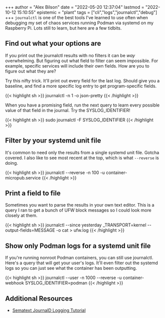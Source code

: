 +++
author = "Alex Bilson"
date = "2022-05-20 12:37:04"
lastmod = "2022-10-12 15:10:55"
epistemic = "plant"
tags = ["cli","logs","journalctl","debug"]
+++
`journalctl` is one of the best tools I've learned to use often when debugging my set of chaos services running Podman via systemd on my Raspberry Pi. Lots still to learn, but here are a few tidbits.

## Find out what your options are

If you print out the journalctl results with no filters it can be _way_ overwhelming. But figuring out what field to filter can seem impossible. For example, specific services will include their own fields. How are you to figure out what they are?

Try this nifty trick. It'll print out every field for the last log. Should give you a baseline, and find a more specific log entry to get program-specific fields.

{{< highlight sh >}}
journalctl -n 1 -o json-pretty
{{< /highlight >}}

When you have a promising field, run the next query to learn every possible value of that field in the journal. Try the SYSLOG_IDENTIFIER!

{{< highlight sh >}}
sudo journalctl -F SYSLOG_IDENTIFIER
{{< /highlight >}}


## Filter by your systemd unit file

It's common to need only the results from a single systemd unit file. Gotcha covered. I also like to see most recent at the top, which is what `--reverse` is doing.

{{< highlight sh >}}
journalctl --reverse -n 100 -u container-micropub.service
{{< /highlight >}}

## Print a field to file

Sometimes you want to parse the results in your own text editor. This is a query I ran to get a bunch of UFW block messages so I could look more closely at them.

{{< highlight sh >}}
journalctl --since yesterday _TRANSPORT=kernel --output-fields=MESSAGE -o cat > ufw.log
{{< /highlight >}}

## Show only Podman logs for a systemd unit file

If you're running nonroot Podman containers, you can still use journalctl. Here's a query that will get your user's logs. It'll even filter out the systemd logs so you can just see what the container has been outputting.

{{< highlight sh >}}
journalctl --user -n 1000 --reverse -u container-webhook SYSLOG_IDENTIFIER=podman
{{< /highlight >}}

## Additional Resources

- [Sematext JournalD Logging Tutorial](https://sematext.com/blog/journald-logging-tutorial/)
